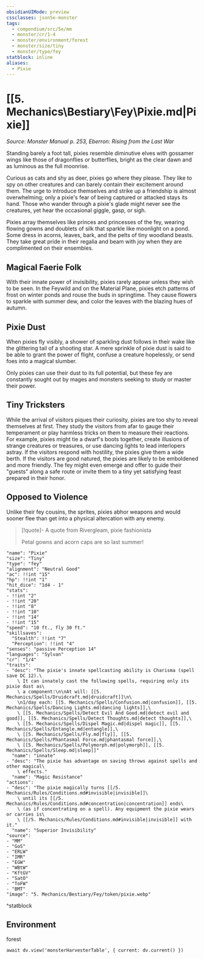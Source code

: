 ```yaml
---
obsidianUIMode: preview
cssclasses: json5e-monster
tags:
  - compendium/src/5e/mm
  - monster/cr/1-4
  - monster/environment/forest
  - monster/size/tiny
  - monster/type/fey
statblock: inline
aliases:
  - Pixie
---
```

# [[5. Mechanics\Bestiary\Fey\Pixie.md|Pixie]]
*Source: Monster Manual p. 253, Eberron: Rising from the Last War*

Standing barely a foot tall, pixies resemble diminutive elves with gossamer wings like those of dragonflies or butterflies, bright as the clear dawn and as luminous as the full moonrise.

Curious as cats and shy as deer, pixies go where they please. They like to spy on other creatures and can barely contain their excitement around them. The urge to introduce themselves and strike up a friendship is almost overwhelming; only a pixie's fear of being captured or attacked stays its hand. Those who wander through a pixie's glade might never see the creatures, yet hear the occasional giggle, gasp, or sigh.

Pixies array themselves like princes and princesses of the fey, wearing flowing gowns and doublets of silk that sparkle like moonlight on a pond. Some dress in acorns, leaves, bark, and the pelts of tiny woodland beasts. They take great pride in their regalia and beam with joy when they are complimented on their ensembles.

## Magical Faerie Folk

With their innate power of invisibility, pixies rarely appear unless they wish to be seen. In the Feywild and on the Material Plane, pixies etch patterns of frost on winter ponds and rouse the buds in springtime. They cause flowers to sparkle with summer dew, and color the leaves with the blazing hues of autumn.

## Pixie Dust

When pixies fly visibly, a shower of sparkling dust follows in their wake like the glittering tail of a shooting star. A mere sprinkle of pixie dust is said to be able to grant the power of flight, confuse a creature hopelessly, or send foes into a magical slumber.

Only pixies can use their dust to its full potential, but these fey are constantly sought out by mages and monsters seeking to study or master their power.

## Tiny Tricksters

While the arrival of visitors piques their curiosity, pixies are too shy to reveal themselves at first. They study the visitors from afar to gauge their temperament or play harmless tricks on them to measure their reactions. For example, pixies might tie a dwarf's boots together, create illusions of strange creatures or treasures, or use dancing lights to lead interlopers astray. If the visitors respond with hostility, the pixies give them a wide berth. If the visitors are good natured, the pixies are likely to be emboldened and more friendly. The fey might even emerge and offer to guide their "guests" along a safe route or invite them to a tiny yet satisfying feast prepared in their honor.

## Opposed to Violence

Unlike their fey cousins, the sprites, pixies abhor weapons and would sooner flee than get into a physical altercation with any enemy.

> [!quote]- A quote from Rivergleam, pixie fashionista  
> 
> Petal gowns and acorn caps are so last summer!


```statblock
"name": "Pixie"
"size": "Tiny"
"type": "fey"
"alignment": "Neutral Good"
"ac": !!int "15"
"hp": !!int "1"
"hit_dice": "1d4 - 1"
"stats":
- !!int "2"
- !!int "20"
- !!int "8"
- !!int "10"
- !!int "14"
- !!int "15"
"speed": "10 ft., fly 30 ft."
"skillsaves":
  "Stealth": !!int "7"
  "Perception": !!int "4"
"senses": "passive Perception 14"
"languages": "Sylvan"
"cr": "1/4"
"traits":
- "desc": "The pixie's innate spellcasting ability is Charisma (spell save DC 12).\
    \ It can innately cast the following spells, requiring only its pixie dust as\
    \ a component:\n\nAt will: [[5. Mechanics/Spells/Druidcraft.md|druidcraft]]\n\
    \n1/day each: [[5. Mechanics/Spells/Confusion.md|confusion]], [[5. Mechanics/Spells/Dancing Lights.md|dancing lights]],\
    \ [[5. Mechanics/Spells/Detect Evil And Good.md|detect evil and good]], [[5. Mechanics/Spells/Detect Thoughts.md|detect thoughts]],\
    \ [[5. Mechanics/Spells/Dispel Magic.md|dispel magic]], [[5. Mechanics/Spells/Entangle.md|entangle]],\
    \ [[5. Mechanics/Spells/Fly.md|fly]], [[5. Mechanics/Spells/Phantasmal Force.md|phantasmal force]],\
    \ [[5. Mechanics/Spells/Polymorph.md|polymorph]], [[5. Mechanics/Spells/Sleep.md|sleep]]"
  "name": "innate"
- "desc": "The pixie has advantage on saving throws against spells and other magical\
    \ effects."
  "name": "Magic Resistance"
"actions":
- "desc": "The pixie magically turns [[/5. Mechanics/Rules/Conditions.md#invisible|invisible]]\
    \ until its [[/5. Mechanics/Rules/Conditions.md#concentration|concentration]] ends\
    \ (as if concentrating on a spell). Any equipment the pixie wears or carries is\
    \ [[/5. Mechanics/Rules/Conditions.md#invisible|invisible]] with it."
  "name": "Superior Invisibility"
"source":
- "MM"
- "GoS"
- "ERLW"
- "IMR"
- "EGW"
- "WBtW"
- "KftGV"
- "SatO"
- "ToFW"
- "BMT"
"image": "5. Mechanics/Bestiary/Fey/token/pixie.webp"
```
^statblock

## Environment

forest

```dataviewjs
await dv.view('monsterHarvesterTable', { current: dv.current() })
```
